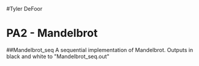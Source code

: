 #Tyler DeFoor
# PA2 - Mandelbrot

##Mandelbrot_seq
A sequential implementation of Mandelbrot. Outputs in black and white to "Mandelbrot_seq.out"